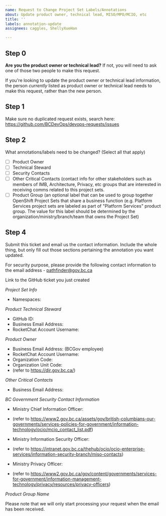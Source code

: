 ```yaml
---
name: Request to Change Project Set Labels/Annotations
about: Update product owner, technical lead, MISO/MPO/MCIO, etc
title: ''
labels: annotation-update
assignees: caggles, ShellyXueHan

---
```


## Step 0
**Are you the product owner or technical lead?**
If not, you will need to ask one of those two people to make this request.

If you're looking to update the product owner or technical lead information, the person *currently* listed as product owner or technical lead needs to make this request, rather than the new person.


## Step 1
Make sure no duplicated request exists, search here:
https://github.com/BCDevOps/devops-requests/issues


## Step 2
What annotations/labels need to be changed? (Select all that apply)
- [ ] Product Owner
- [ ] Technical Steward
- [ ] Security Contacts
- [ ] Other Critical Contacts (contact info for other stakeholders such as members of IMB, Architecture, Privacy, etc groups that are interested in receiving comms related to this project sets.
- [ ] Product Group (an optional label that can be used to group together OpenShift Project Sets that share a business function (e.g. Platform Services project sets are labeled as part of "Platform Services" product group.  The value for this label should be determined by the organization/ministry/branch/team that owns the Project Set)

## Step 4
Submit this ticket and email us the contact information. 
Include the whole thing, but only fill out those sections pertaining the annotation you want updated.

For security purpose, please provide the following contact information to the email address - pathfinder@gov.bc.ca

Link to the GitHub ticket you just created

*Project Set Info*
  - Namespaces:

*Product Technical Steward*
  - GitHub ID: 
  - Business Email Address: 
  - RocketChat Account Username:
   
*Product Owner*
  - Business Email Address: (BCGov employee)
  - RocketChat Account Username: 
  - Organization Code:
  - Organization Unit Code: 
  - (refer to https://dir.gov.bc.ca/)

*Other Critical Contacts*
  - Business Email Address:

*BC Government Security Contact Information*
  - Ministry Chief Information Officer:
  - (refer to https://www2.gov.bc.ca/assets/gov/british-columbians-our-governments/services-policies-for-government/information-technology/ocio/mcio_contact_list.pdf)
  
  - Ministry Information Security Officer:
  - (refer to https://intranet.gov.bc.ca/thehub/ocio/ocio-enterprise-services/information-security-branch/miso-contacts)

  - Ministry Privacy Officer:
  - (refer to https://www2.gov.bc.ca/gov/content/governments/services-for-government/information-management-technology/privacy/resources/privacy-officers)


*Product Group Name*

Please note that we will only start processing your request when the email has been received.
